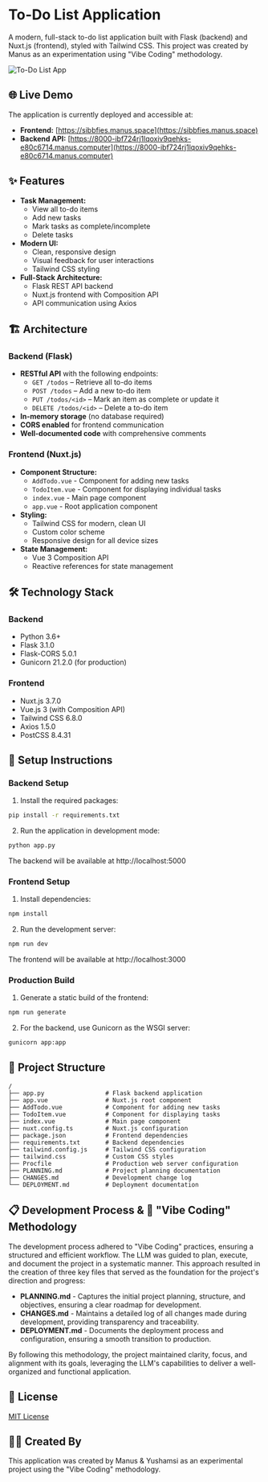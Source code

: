 # To-Do List Application

A modern, full-stack to-do list application built with Flask (backend) and Nuxt.js (frontend), styled with Tailwind CSS. This project was created by Manus as an experimentation using "Vibe Coding" methodology.

![To-Do List App](https://via.placeholder.com/800x400?text=To-Do+List+App)

## 🌐 Live Demo

The application is currently deployed and accessible at:

- **Frontend:** [https://sibbfies.manus.space](https://sibbfies.manus.space)
- **Backend API:** [https://8000-ibf724rj1lqoxiv9qehks-e80c6714.manus.computer](https://8000-ibf724rj1lqoxiv9qehks-e80c6714.manus.computer)

## ✨ Features

- **Task Management:**
  - View all to-do items
  - Add new tasks
  - Mark tasks as complete/incomplete
  - Delete tasks
- **Modern UI:**
  - Clean, responsive design
  - Visual feedback for user interactions
  - Tailwind CSS styling
- **Full-Stack Architecture:**
  - Flask REST API backend
  - Nuxt.js frontend with Composition API
  - API communication using Axios

## 🏗️ Architecture

### Backend (Flask)

- **RESTful API** with the following endpoints:
  - `GET /todos` – Retrieve all to-do items
  - `POST /todos` – Add a new to-do item
  - `PUT /todos/<id>` – Mark an item as complete or update it
  - `DELETE /todos/<id>` – Delete a to-do item
- **In-memory storage** (no database required)
- **CORS enabled** for frontend communication
- **Well-documented code** with comprehensive comments

### Frontend (Nuxt.js)

- **Component Structure:**
  - `AddTodo.vue` - Component for adding new tasks
  - `TodoItem.vue` - Component for displaying individual tasks
  - `index.vue` - Main page component
  - `app.vue` - Root application component
- **Styling:**
  - Tailwind CSS for modern, clean UI
  - Custom color scheme
  - Responsive design for all device sizes
- **State Management:**
  - Vue 3 Composition API
  - Reactive references for state management

## 🛠️ Technology Stack

### Backend
- Python 3.6+
- Flask 3.1.0
- Flask-CORS 5.0.1
- Gunicorn 21.2.0 (for production)

### Frontend
- Nuxt.js 3.7.0
- Vue.js 3 (with Composition API)
- Tailwind CSS 6.8.0
- Axios 1.5.0
- PostCSS 8.4.31

## 🚀 Setup Instructions

### Backend Setup

1. Install the required packages:
```bash
pip install -r requirements.txt
```

2. Run the application in development mode:
```bash
python app.py
```

The backend will be available at http://localhost:5000

### Frontend Setup

1. Install dependencies:
```bash
npm install
```

2. Run the development server:
```bash
npm run dev
```

The frontend will be available at http://localhost:3000

### Production Build

1. Generate a static build of the frontend:
```bash
npm run generate
```

2. For the backend, use Gunicorn as the WSGI server:
```bash
gunicorn app:app
```

## 📝 Project Structure

```
/
├── app.py                 # Flask backend application
├── app.vue                # Nuxt.js root component
├── AddTodo.vue            # Component for adding new tasks
├── TodoItem.vue           # Component for displaying tasks
├── index.vue              # Main page component
├── nuxt.config.ts         # Nuxt.js configuration
├── package.json           # Frontend dependencies
├── requirements.txt       # Backend dependencies
├── tailwind.config.js     # Tailwind CSS configuration
├── tailwind.css           # Custom CSS styles
├── Procfile               # Production web server configuration
├── PLANNING.md            # Project planning documentation
├── CHANGES.md             # Development change log
└── DEPLOYMENT.md          # Deployment documentation
```

## 📋 Development Process & 🧪 "Vibe Coding" Methodology

The development process adhered to "Vibe Coding" practices, ensuring a structured and efficient workflow. The LLM was guided to plan, execute, and document the project in a systematic manner. This approach resulted in the creation of three key files that served as the foundation for the project's direction and progress:

- **PLANNING.md** - Captures the initial project planning, structure, and objectives, ensuring a clear roadmap for development.
- **CHANGES.md** - Maintains a detailed log of all changes made during development, providing transparency and traceability.
- **DEPLOYMENT.md** - Documents the deployment process and configuration, ensuring a smooth transition to production.

By following this methodology, the project maintained clarity, focus, and alignment with its goals, leveraging the LLM's capabilities to deliver a well-organized and functional application.


## 📄 License

[MIT License](LICENSE)

## 👨‍💻 Created By

This application was created by Manus & Yushamsi as an experimental project using the "Vibe Coding" methodology.
